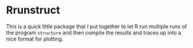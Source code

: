 # Rrunstruct

This is a quick little package that I put together to let R run multiple runs
of the program `structure` and then compile the results and traces up into a
nice format for plotting.

